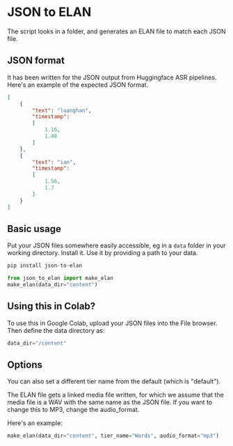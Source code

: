 # JSON to ELAN

The script looks in a folder, and generates an ELAN file to match each JSON file.

## JSON format

It has been written for the JSON output from Huggingface ASR pipelines. Here's an example of the expected JSON format. 

```json
[
    {
        "text": "luanghan",
        "timestamp":
        [
            1.16,
            1.48
        ]
    },
    {
        "text": "ian",
        "timestamp":
        [
            1.56,
            1.7
        ]
    }
]
```

## Basic usage


Put your JSON files somewhere easily accessible, eg in a `data` folder in your working directory. Install it. Use it by providing a path to your data.

```python
pip install json-to-elan
```
```python
from json_to_elan import make_elan 
make_elan(data_dir="content")
```

## Using this in Colab? 

To use this in Google Colab, upload your JSON files into the File browser. Then define the data directory as:
```python
data_dir="/content"
``` 


## Options

You can also set a different tier name from the default (which is "default"). 

The ELAN file gets a linked media file written, for which we assume that the media file is  a WAV with the same name as the JSON file. If you want to change this to MP3, change the audio_format. 

Here's an example:
```python
make_elan(data_dir="content", tier_name="Words", audio_format="mp3")
```

